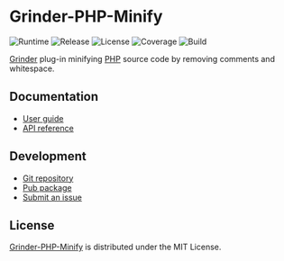 # Grinder-PHP-Minify
![Runtime](https://img.shields.io/badge/dart-%3E%3D2.4-brightgreen.svg) ![Release](https://img.shields.io/pub/v/grinder_php_minify.svg) ![License](https://img.shields.io/badge/license-MIT-blue.svg) ![Coverage](https://coveralls.io/repos/github/cedx/grinder-php-minify/badge.svg) ![Build](https://travis-ci.com/cedx/grinder-php-minify.svg)

[Grinder](https://google.github.io/grinder.dart) plug-in minifying [PHP](https://secure.php.net) source code by removing comments and whitespace.

## Documentation
- [User guide](https://dev.belin.io/grinder-php-minify)
- [API reference](https://dev.belin.io/grinder-php-minify/api)

## Development
- [Git repository](https://github.com/cedx/grinder-php-minify)
- [Pub package](https://pub.dev/packages/grinder_php_minify)
- [Submit an issue](https://github.com/cedx/grinder-php-minify/issues)

## License
[Grinder-PHP-Minify](https://dev.belin.io/grinder-php-minify) is distributed under the MIT License.
